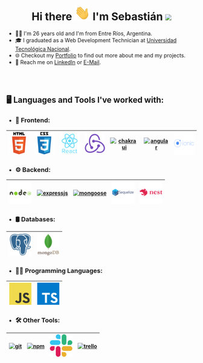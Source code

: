 <h1 align="Center">  Hi there <img src="https://raw.githubusercontent.com/ABSphreak/ABSphreak/master/gifs/Hi.gif" height="40px" /> I'm Sebastián <img src="https://media.giphy.com/media/WUlplcMpOCEmTGBtBW/giphy.gif" height="40px"></h1>

- 🧔🏻 I'm 26 years old and I'm from Entre Ríos, Argentina.
- 🎓 I graduated as a Web Development Technician at [Universidad Tecnológica Nacional](https://www.frcu.utn.edu.ar).
- 🌐 Checkout my [Portfolio](https://sebastiancerutti.tech) to find out more about me and my projects.
- 💼 Reach me on [LinkedIn](https://www.linkedin.com/in/cerutti-sebastiáng/) or [E-Mail](mailto:softsys95@gmail.com).

<br/>
<br/>

## 🖥️ Languages and Tools I've worked with:

- <h3>👀 Frontend:</h3>

| [<img src="https://raw.githubusercontent.com/devicons/devicon/master/icons/html5/html5-original-wordmark.svg" alt="html5" width="60" height="60">](https://www.w3.org/html/) | [<img src="https://raw.githubusercontent.com/devicons/devicon/master/icons/css3/css3-original-wordmark.svg" alt="css3" width="60" height="60">](https://www.w3schools.com/css/) | [<img src="https://raw.githubusercontent.com/devicons/devicon/master/icons/react/react-original-wordmark.svg" alt="reactjs" width="60">](https://es.reactjs.org) | [<img src="https://raw.githubusercontent.com/devicons/devicon/master/icons/redux/redux-original.svg" alt="redux" width="60">](https://es.redux.js.org) | [<img src="https://user-images.githubusercontent.com/58083159/158458074-9f1066f1-45f5-4e2b-9821-ecf363293d6f.png" alt="chakra ui" width="60">](https://chakra-ui.com/) | [<img src="https://angular.io/assets/images/logos/angular/angular.svg" alt="angular" width="60" height="60">](https://angular.io) | [<img src="https://raw.githubusercontent.com/devicons/devicon/master/icons/ionic/ionic-original-wordmark.svg" alt="ionic" width="60" height="60">](https://ionicframework.com)
|---|---|---|---|---|---|---|

- <h3>⚙️ Backend:</h3>
  
| [<img src="https://raw.githubusercontent.com/devicons/devicon/master/icons/nodejs/nodejs-original-wordmark.svg" alt="nodejs" width="60" height="60">](https://nodejs.org) | [<img src="https://user-images.githubusercontent.com/58083159/144481306-e4af20fd-e4be-48dd-9286-2fa1773e6395.png" alt="expressjs" width="60">](https://expressjs.com) | [<img src="https://user-images.githubusercontent.com/58083159/144489604-151843e5-4b60-4ca7-b593-8992e23674e3.png" alt="mongoose" width="60">](https://mongoosejs.com/) | [<img src="https://raw.githubusercontent.com/devicons/devicon/master/icons/sequelize/sequelize-original-wordmark.svg" alt="sequelize" width="60">](https://sequelize.org) | [<img src="https://raw.githubusercontent.com/devicons/devicon/master/icons/nestjs/nestjs-plain-wordmark.svg" alt="nestjs" width="60">](https://nestjs.com)
|---|---|---|---|--|
- <h3>🛢 Databases:</h3>

| [<img src="https://raw.githubusercontent.com/devicons/devicon/master/icons/postgresql/postgresql-plain.svg" alt="postgresql" width="60" height="60">](https://www.postgresql.org) | [<img src="https://raw.githubusercontent.com/devicons/devicon/master/icons/mongodb/mongodb-original-wordmark.svg" alt="mongodb" width="60" height="60">](https://www.mongodb.com/)
|---|---|

- <h3>👨‍💻 Programming Languages:</h3>

| [<img src="https://raw.githubusercontent.com/devicons/devicon/master/icons/javascript/javascript-original.svg" alt="javascript" width="60" height="60">](https://www.w3schools.com/js/) | [<img src="https://raw.githubusercontent.com/devicons/devicon/master/icons/typescript/typescript-original.svg" alt="typescript" width="60">](https://www.typescriptlang.org) 
|---|---|

- <h3>🛠️ Other Tools:</h3>

| [<img src="https://www.vectorlogo.zone/logos/git-scm/git-scm-icon.svg" alt="git" width="60" height="60">](https://git-scm.com/) | [<img src="https://user-images.githubusercontent.com/58083159/158461958-394d5b81-72e1-4cae-8c1e-53f355451030.png" alt="npm" width="60">](https://www.npmjs.com/) | [<img src="https://raw.githubusercontent.com/devicons/devicon/master/icons/slack/slack-original.svg" alt="slack" width="60">](https://slack.com/intl/es-ar/) | [<img src="https://user-images.githubusercontent.com/58083159/158458696-bbba3311-5c42-46a4-a4f8-4af3f4e6bcbe.svg" alt="trello" width="60" height="60">](https://trello.com/)
|---|---|---|---|
